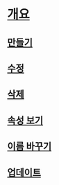 # [개요](statistics.md)  
## [만들기](create-statistics.md)  
## [수정](modify-statistics.md)  
## [삭제](delete-statistics.md)  
## [속성 보기](view-statistics-properties.md)  
## [이름 바꾸기](rename-statistics.md)  
## [업데이트](update-statistics.md)  

